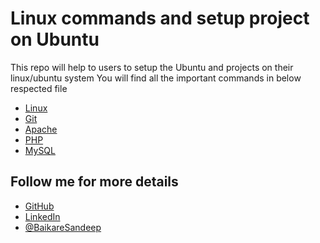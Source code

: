 # Linux commands and setup project on Ubuntu

This repo will help to users to setup the Ubuntu and projects on their linux/ubuntu system
You will find all the important commands in below respected file

- [Linux](linux.md)
- [Git](git.md)
- [Apache](apache.md)
- [PHP](php.md)
- [MySQL](mysql.md)
  
## Follow me for more details
- [GitHub](https://github.com/baikaresandip/)
- [LinkedIn](https://www.linkedin.com/in/sandip-baikare/)
- [@BaikareSandeep](https://x.com/BaikareSandeep)
